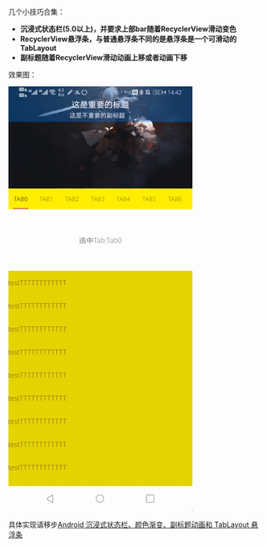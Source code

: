 几个小技巧合集：

- **沉浸式状态栏(5.0以上)，并要求上部bar随着RecyclerView滑动变色**
- **RecyclerView悬浮条，与普通悬浮条不同的是悬浮条是一个可滑动的TabLayout**
- **副标题随着RecyclerView滑动动画上移或者动画下移**

效果图：

![](image/自定义悬浮条.gif)

具体实现请移步[Android 沉浸式状态栏、颜色渐变、副标题动画和 TabLayout 悬浮条](https://riceeater.github.io/articles/Android/View/SuspensionBar/)